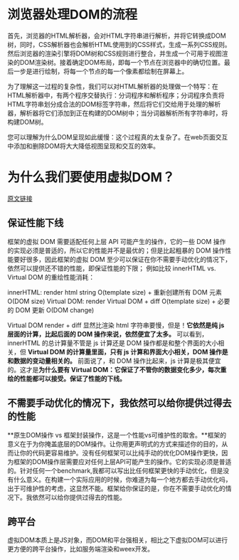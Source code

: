 # 浏览器处理DOM的流程
首先，浏览器的HTML解析器，会对HTML字符串进行解析，并将它转换成DOM树，同时，CSS解析器也会解析HTML使用到的CSS样式，生成一系列CSS规则。然后浏览器的渲染引擎将DOM树和CSS规则进行整合，并生成一个可用于视图渲染的DOM渲染树。接着确定DOM布局，即每一个节点在浏览器中的确切位置。最后一步是进行绘制，将每一个节点的每一个像素都绘制在屏幕上。

为了理解这一过程的复杂性，我们可以对HTML解析器的处理做一个特写：在HTML解析器中，有两个程序交替执行：分词程序和解析程序；分词程序负责将HTML字符串划分成合法的DOM标签字符串，然后将它们交给用于处理的解析器，解析器将它们添加到正在构建的DOM树中；当分词器解析所有字符串时，将构建DOM树。

您可以理解为什么DOM呈现如此缓慢：这个过程真的太复杂了。在web页面交互中添加和删除DOM将大大降低视图呈现和交互的效率。
# 为什么我们要使用虚拟DOM？
[原文链接](https://www.zhihu.com/question/31809713)
## 保证性能下线
框架的虚拟 DOM 需要适配任何上层 API 可能产生的操作，它的一些 DOM 操作的实现必须是普适的，所以它的性能并不是最优的；但是比起粗暴的 DOM 操作性能要好很多，因此框架的虚拟 DOM 至少可以保证在你不需要手动优化的情况下，依然可以提供还不错的性能，即保证性能的下限；
例如比较 innerHTML vs. Virtual DOM 的重绘性能消耗：

innerHTML:  render html string O(template size) + 重新创建所有 DOM 元素 O(DOM size)
Virtual DOM: render Virtual DOM + diff O(template size) + 必要的 DOM 更新 O(DOM change)

Virtual DOM render + diff 显然比渲染 html 字符串要慢，但是！**它依然是纯 js 层面的计算，比起后面的 DOM 操作来说，依然便宜了太多。**
可以看到，innerHTML 的总计算量不管是 js 计算还是 DOM 操作都是和整个界面的大小相关，但 **Virtual DOM 的计算量里面，只有 js 计算和界面大小相关，DOM 操作是和数据的变动量相关的。**
前面说了，和 DOM 操作比起来，js 计算是极其便宜的。这才是**为什么要有 Virtual DOM：它保证了不管你的数据变化多少，每次重绘的性能都可以接受。保证了性能的下线。**

## 不需要手动优化的情况下，我依然可以给你提供过得去的性能
**原生DOM操作 vs 框架封装操作，这是一个性能vs可维护性的取舍。**框架的意义在于为你掩盖底层的DOM操作。让你用更声明式的方式来描述你的目的，从而让你的代码更容易维护。没有任何框架可以比纯手动的优化DOM操作更快，因为框架的DOM操作层需要应对任何上层API可能产生的操作。它的实现必须是普适的。针对任何一个benchmark,我都可以写出比任何框架更快的手动优化，但是没有什么意义。在构建一个实际应用的时候，你难道为每一个地方都去手动优化吗，出于可维护性的考虑，这显然不能。框架给你保证的是，你在不需要手动优化的情况下。我依然可以给你提供过得去的性能。

## 跨平台

虚拟DOM本质上是JS对象，而DOM和平台强相关，相比之下虚拟DOM可以进行更方便的跨平台操作，比如服务端渲染和weex开发。



